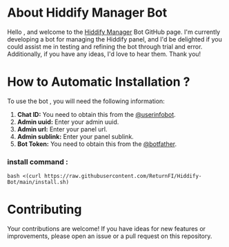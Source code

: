 # About Hiddify Manager Bot

Hello , and welcome to the [Hiddify Manager](https://github.com/hiddify/Hiddify-Manager) Bot GitHub page. I'm currently developing a bot for managing the Hiddify panel, and I'd be delighted if you could assist me in testing and refining the bot through trial and error. Additionally, if you have any ideas, I'd love to hear them. Thank you!

# How to Automatic Installation ?
To use the bot , you will need the following information:
1. **Chat ID:** You need to obtain this from the [@userinfobot](https://t.me/userinfobot).
2. **Admin uuid:** Enter your admin uuid.
3. **Admin url:** Enter your panel url.
4. **Admin sublink:** Enter your panel sublink.
5. **Bot Token:** You need to obtain this from the [@botfather](https://t.me/BotFather).


### install command :

```shell
bash <(curl https://raw.githubusercontent.com/ReturnFI/Hiddify-Bot/main/install.sh)
```

# Contributing
Your contributions are welcome! If you have ideas for new features or improvements, please open an issue or a pull request on this repository.
